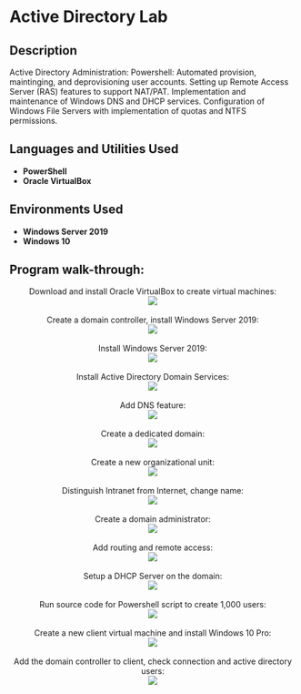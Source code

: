 <h1>Active Directory Lab</h1>

<h2>Description</h2>
Active Directory Administration: Powershell: Automated provision, maintinging, and deprovisioning user accounts. Setting up Remote Access Server (RAS) features to support NAT/PAT. Implementation and maintenance of Windows DNS and DHCP services. Configuration of Windows File Servers with implementation of quotas and NTFS permissions.
<br />


<h2>Languages and Utilities Used</h2>

- <b>PowerShell</b>
- <b>Oracle VirtualBox</b>

<h2>Environments Used </h2>

- <b>Windows Server 2019</b>
- <b>Windows 10</b>

<h2>Program walk-through:</h2>

<p align="center">
Download and install Oracle VirtualBox to create virtual machines: <br/>
<img src="https://github.com/urmomtookurscreentime/ActiveDirectoryLab/assets/146014829/6b6f7375-e902-48fc-be1a-0dcacb3409ea"/>
<br />
<br />
Create a domain controller, install Windows Server 2019:  <br/>
<img src="https://github.com/urmomtookurscreentime/ActiveDirectoryLab/assets/146014829/29e350bd-46f4-46a9-90ff-4cff711199e5"/>
<br />
<br />
Install Windows Server 2019:  <br/>
<img src="https://github.com/urmomtookurscreentime/ActiveDirectoryLab/assets/146014829/d4cfe5b5-e475-4c38-b48a-2ecf8d711641"/>
<br />
<br />
Install Active Directory Domain Services:  <br/>
<img src="https://github.com/urmomtookurscreentime/ActiveDirectoryLab/assets/146014829/5b10a9de-705d-4722-97d9-efdde39dde3e"/>
<br />
<br />
Add DNS feature:  <br/>
<img src="https://github.com/urmomtookurscreentime/ActiveDirectoryLab/assets/146014829/0e87b328-58b4-4cf8-8040-73c5d2cc00b7"/>
<br />
<br />
Create a dedicated domain: <br/>
<img src="https://github.com/urmomtookurscreentime/ActiveDirectoryLab/assets/146014829/0aa74c75-6108-4b67-bd3d-270af3dd0a33"/>
<br />
<br />
Create a new organizational unit:  <br/>
<img src="https://github.com/urmomtookurscreentime/ActiveDirectoryLab/assets/146014829/06394d4f-ea45-4492-a32a-6f1e0ff499d5"/>
<br />
<br />
Distinguish Intranet from Internet, change name:  <br/>
<img src="https://github.com/urmomtookurscreentime/ActiveDirectoryLab/assets/146014829/c595be60-2eae-48d8-8e07-ad143865a53a"/>
<br />
<br />
Create a domain administrator:  <br/>
<img src="https://github.com/urmomtookurscreentime/ActiveDirectoryLab/assets/146014829/dd2a4fcc-63e2-4c07-8f72-9d985a04bdda"/>
<br />
<br />
Add routing and remote access:  <br/>
<img src="https://github.com/urmomtookurscreentime/ActiveDirectoryLab/assets/146014829/54368da0-137a-451d-8d32-ba1e9a22c927"/>
<br />
<br />
Setup a DHCP Server on the domain:  <br/>
<img src="https://github.com/urmomtookurscreentime/ActiveDirectoryLab/assets/146014829/88f53108-5777-47ef-b350-db669f33ecaa"/>
<br />
<br />
Run source code for Powershell script to create 1,000 users:  <br/>
<img src="https://github.com/urmomtookurscreentime/ActiveDirectoryLab/assets/146014829/9e4319e7-f5ce-45c2-821a-14e233b0fae8"/>
<br />
<br />
Create a new client virtual machine and install Windows 10 Pro:  <br/>
<img src="https://github.com/urmomtookurscreentime/ActiveDirectoryLab/assets/146014829/5676c4a4-f268-4c42-89dc-167331acb500"/>
<br />
<br />
Add the domain controller to client, check connection and active directory users:  <br/>
<img src="https://github.com/urmomtookurscreentime/ActiveDirectoryLab/assets/146014829/8a874207-7913-4aff-8b1a-ac1644477b20"/>
<br />
<br />
</p>

<!--
 ```diff
- text in red
+ text in green
! text in orange
# text in gray
@@ text in purple (and bold)@@
```
--!>
